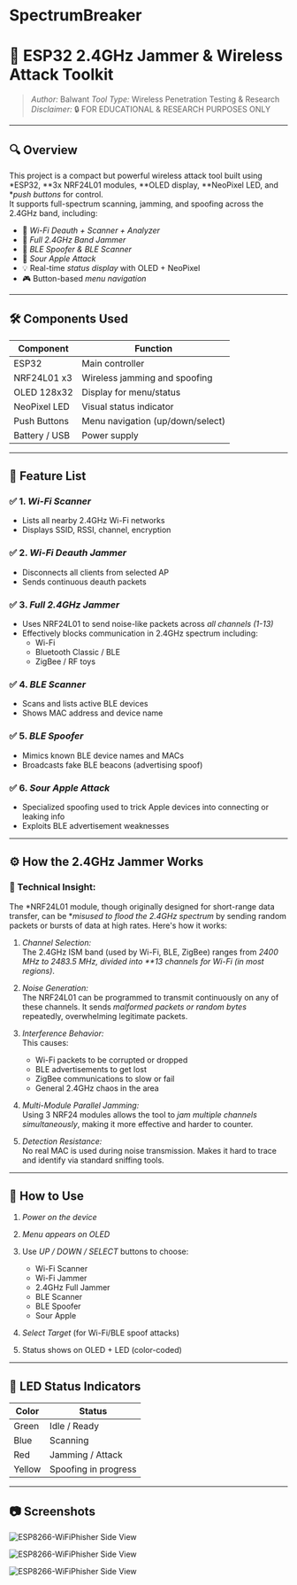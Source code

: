 # SpectrumBreaker
# 🚨 ESP32 2.4GHz Jammer & Wireless Attack Toolkit

> *Author:* Balwant
> *Tool Type:* Wireless Penetration Testing & Research  
> *Disclaimer:* 🔒 FOR EDUCATIONAL & RESEARCH PURPOSES ONLY

---

## 🔍 Overview

This project is a compact but powerful wireless attack tool built using *ESP32, **3x NRF24L01 modules, **OLED display, **NeoPixel LED, and **push buttons* for control.  
It supports full-spectrum scanning, jamming, and spoofing across the 2.4GHz band, including:

- 📡 *Wi-Fi Deauth + Scanner + Analyzer*
- 📶 *Full 2.4GHz Band Jammer*
- 📘 *BLE Spoofer & BLE Scanner*
- 🍏 *Sour Apple Attack*
- 💡 Real-time *status display* with OLED + NeoPixel
- 🎮 Button-based *menu navigation*

---

## 🛠 Components Used

| Component       | Function                          |
|----------------|-----------------------------------|
| ESP32           | Main controller                   |
| NRF24L01 x3     | Wireless jamming and spoofing     |
| OLED 128x32     | Display for menu/status           |
| NeoPixel LED    | Visual status indicator           |
| Push Buttons    | Menu navigation (up/down/select)  |
| Battery / USB   | Power supply                      |

---

## 🚧 Feature List

### ✅ 1. *Wi-Fi Scanner*
- Lists all nearby 2.4GHz Wi-Fi networks
- Displays SSID, RSSI, channel, encryption

### ✅ 2. *Wi-Fi Deauth Jammer*
- Disconnects all clients from selected AP
- Sends continuous deauth packets

### ✅ 3. *Full 2.4GHz Jammer*
- Uses NRF24L01 to send noise-like packets across *all channels (1-13)*
- Effectively blocks communication in 2.4GHz spectrum including:
  - Wi-Fi
  - Bluetooth Classic / BLE
  - ZigBee / RF toys

### ✅ 4. *BLE Scanner*
- Scans and lists active BLE devices
- Shows MAC address and device name

### ✅ 5. *BLE Spoofer*
- Mimics known BLE device names and MACs
- Broadcasts fake BLE beacons (advertising spoof)

### ✅ 6. *Sour Apple Attack*
- Specialized spoofing used to trick Apple devices into connecting or leaking info
- Exploits BLE advertisement weaknesses

---

## ⚙ How the 2.4GHz Jammer Works

### 📡 Technical Insight:

The *NRF24L01 module, though originally designed for short-range data transfer, can be **misused to flood the 2.4GHz spectrum* by sending random packets or bursts of data at high rates. Here's how it works:

1. *Channel Selection:*  
   The 2.4GHz ISM band (used by Wi-Fi, BLE, ZigBee) ranges from *2400 MHz to 2483.5 MHz, divided into **13 channels for Wi-Fi (in most regions)*.

2. *Noise Generation:*  
   The NRF24L01 can be programmed to transmit continuously on any of these channels. It sends *malformed packets or random bytes* repeatedly, overwhelming legitimate packets.

3. *Interference Behavior:*  
   This causes:
   - Wi-Fi packets to be corrupted or dropped
   - BLE advertisements to get lost
   - ZigBee communications to slow or fail
   - General 2.4GHz chaos in the area

4. *Multi-Module Parallel Jamming:*  
   Using 3 NRF24 modules allows the tool to *jam multiple channels simultaneously*, making it more effective and harder to counter.

5. *Detection Resistance:*  
   No real MAC is used during noise transmission. Makes it hard to trace and identify via standard sniffing tools.

---

## 📲 How to Use

1. *Power on the device*
2. *Menu appears on OLED*
3. Use *UP / DOWN / SELECT* buttons to choose:
   - Wi-Fi Scanner
   - Wi-Fi Jammer
   - 2.4GHz Full Jammer
   - BLE Scanner
   - BLE Spoofer
   - Sour Apple

4. *Select Target* (for Wi-Fi/BLE spoof attacks)
5. Status shows on OLED + LED (color-coded)

---

## 🔵 LED Status Indicators

| Color  | Status              |
|--------|---------------------|
| Green  | Idle / Ready        |
| Blue   | Scanning            |
| Red    | Jamming / Attack    |
| Yellow | Spoofing in progress|

---
## 📷 Screenshots 

![ESP8266-WiFiPhisher Side View](https://github.com/balwantyadav1/SpectrumBreaker/blob/main/Image/IMG_0063.jpg)

![ESP8266-WiFiPhisher Side View](https://github.com/balwantyadav1/SpectrumBreaker/blob/main/Image/IMG_0055.jpg)

![ESP8266-WiFiPhisher Side View](https://github.com/balwantyadav1/SpectrumBreaker/blob/main/Image/IMG_0063.jpg)



